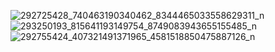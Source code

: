 ![292725428_740463190340462_8344465033558629311_n](https://user-images.githubusercontent.com/84622781/179544903-b34e1cc7-268d-47e1-a932-969315d6fe21.jpg)
![293250193_815641193149754_8749083943655155485_n](https://user-images.githubusercontent.com/84622781/179544909-d7d27f35-565d-4b3d-b9b7-cde9574efa86.jpg)
![292755424_407321491371965_4581518850475887126_n](https://user-images.githubusercontent.com/84622781/179544914-f0502611-5815-4cbe-9502-3d3f90de3e7b.jpg)
